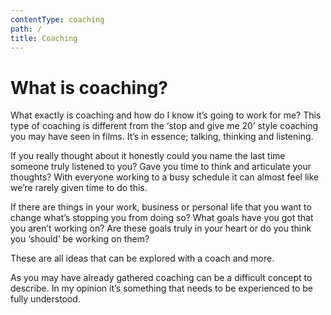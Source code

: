 ```yaml
---
contentType: coaching
path: /
title: Coaching
---
```

# What is coaching?

What exactly is coaching and how do I know it’s going to work for me?
This type of coaching is different from the ‘stop and give me 20’ style coaching you may have seen in films. It’s in essence; talking, thinking and listening.

If you really thought about it honestly could you name the last time someone truly listened to you? Gave you time to think and articulate your thoughts? With everyone working to a busy schedule it can almost feel like we’re rarely given time to do this.

If there are things in your work, business or personal life that you want to change what’s stopping you from doing so? What goals have you got that you aren’t working on? Are these goals truly in your heart or do you think you ‘should’ be working on them? 

These are all ideas that can be explored with a coach and more.

As you may have already gathered coaching can be a difficult concept to describe. In my opinion it’s something that needs to be experienced to be fully understood.